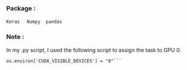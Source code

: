 
### Package : 
`Keras` &nbsp; ` Numpy`  &nbsp;` pandas` &nbsp;

### Note :
In my .py script, I used the following script to assign the task to GPU 0.<br>
```import os
os.environ['CUDA_VISIBLE_DEVICES'] = "0"```